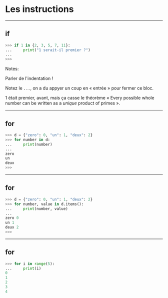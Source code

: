 # Les instructions

----

## if

```python
>>> if 1 in {2, 3, 5, 7, 11}:
...     print("1 serait-il premier ?")
...
>>>
```

Notes:

Parler de l'indentation !

Notez le `...`, on a du appyer un coup en « entrée » pour fermer ce bloc.

1 était premier, avant, mais ça casse le théorème « Every possible
whole number can be written as a _unique_ product of primes ».

----

## for

```python
>>> d = {"zero": 0, "un": 1, "deux": 2}
>>> for number in d:
...     print(number)
...
zero
un
deux
>>>
```

----

## for

```python
>>> d = {"zero": 0, "un": 1, "deux": 2}
>>> for number, value in d.items():
...     print(number, value)
...
zero 0
un 1
deux 2
>>>
```

---

## for

```python
>>> for i in range(5):
...     print(i)
0
1
2
3
4
```

